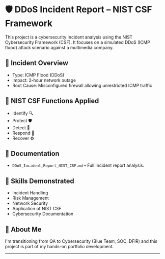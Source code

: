 # 🛡️ DDoS Incident Report – NIST CSF Framework

This project is a cybersecurity incident analysis using the NIST Cybersecurity Framework (CSF). It focuses on a simulated DDoS (ICMP flood) attack scenario against a multimedia company.

## 🚨 Incident Overview
- Type: ICMP Flood (DDoS)
- Impact: 2-hour network outage
- Root Cause: Misconfigured firewall allowing unrestricted ICMP traffic

## 🔐 NIST CSF Functions Applied
- Identify 🔍
- Protect 🛡️
- Detect 👀
- Respond 🔧
- Recover ♻️

## 📄 Documentation
- `DDoS_Incident_Report_NIST_CSF.md` – Full incident report analysis.

## 🧠 Skills Demonstrated
- Incident Handling
- Risk Management
- Network Security
- Application of NIST CSF
- Cybersecurity Documentation

## 🚀 About Me
I'm transitioning from QA to Cybersecurity (Blue Team, SOC, DFIR) and this project is part of my hands-on portfolio development.

---
